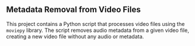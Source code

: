 ## Metadata Removal from Video Files

This project contains a Python script that processes video files using the `moviepy` library. The script removes audio metadata from a given video file, creating a new video file without any audio or metadata.
